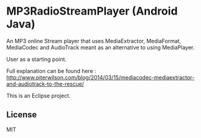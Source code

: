 MP3RadioStreamPlayer (Android Java)
=========

An MP3 online Stream player that uses MediaExtractor, MediaFormat, MediaCodec and AudioTrack meant as an alternative to using MediaPlayer.

User as a starting point.

Full explanation can be found here : http://www.piterwilson.com/blog/2014/03/15/mediacodec-mediaextractor-and-audiotrack-to-the-rescue/

This is an Eclipse project. 

License
----

MIT

